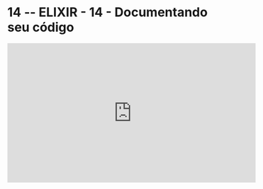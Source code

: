 # 14 -- ELIXIR - 14 - Documentando seu código

<iframe 
        width="560" 
        height="315" 
        src="https://www.youtube.com/embed/eRGrTS_7WFY" 
        title="YouTube video player" 
        frameborder="0" 
        allow="accelerometer; autoplay; clipboard-write; encrypted-media; gyroscope; picture-in-picture" 
        allowfullscreen
        >
</iframe>

